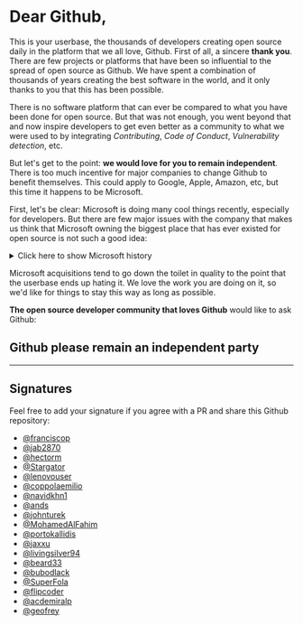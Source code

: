 # Dear Github,

This is your userbase, the thousands of developers creating open source daily in the platform that we all love, Github. First of all, a sincere **thank you**. There are few projects or platforms that have been so influential to the spread of open source as Github. We have spent a combination of thousands of years creating the best software in the world, and it only thanks to you that this has been possible.

There is no software platform that can ever be compared to what you have been done for open source. But that was not enough, you went beyond that and now inspire developers to get even better as a community to what we were used to by integrating *Contributing*, *Code of Conduct*, *Vulnerability detection*, etc.

But let's get to the point: **we would love for you to remain independent**. There is too much incentive for major companies to change Github to benefit themselves. This could apply to Google, Apple, Amazon, etc, but this time it happens to be Microsoft.

First, let's be clear: Microsoft is doing many cool things recently, especially for developers. But there are few major issues with the company that makes us think that Microsoft owning the biggest place that has ever existed for open source is not such a good idea:

<details><summary>Click here to show Microsoft history</summary>

- Memory trip: **90s**. [This has been repeated ad nauseam](https://news.ycombinator.com/item?id=17221527) so I won't be explaining it here. If anyone reading this started programming within the last 10 years, please do a bit of research. Even after all the damage that Microsoft did to Linux and Open Source, let's for a moment assume that the company is different now.

- Past: **Hotmail**. Hotmail was a pretty good email service, but we've seen it becoming worse and worse to the point of being unusable as it became more and more integrated with Microsoft platforms. Everyone liked Hotmail, now everyone hates it.

- Recent past: **Skype**. There was a slice of time where Skype was the main calling method of the internet. Since Microsoft acquired it, they have come to the point that the only time you hear it named is from people trying to escape from them or having a major issue. Everyone liked Skype, now everyone hates it.

- Recent past: **Windows 10**. Forced updates, dark patterns to trick you into updating, etc. The company showed a huge contempt for its paying users at this stage.

- Present: **VS Code**. This seems to be a universally liked product by everyone who has tried it. Kudos on that.

- Future: **we don't know**. While Satya Nadella seems to be doing things right, the past 2 years have only been a tiny slice of the history of Microsoft. Culture doesn't change in a couple of years, and the next CEO might be another Steve Ballmer. This is the main problem of benevolent dictatorships, that the successor might turn them around.

</details>


Microsoft acquisitions tend to go down the toilet in quality to the point that the userbase ends up hating it. We love the work you are doing on it, so we'd like for things to stay this way as long as possible.

**The open source developer community that loves Github** would like to ask Github:

## Github please remain an independent party


***

## Signatures

Feel free to add your signature if you agree with a PR and share this Github repository:

- [@franciscop](https://github.com/franciscop)
- [@jab2870](https://github.com/Jab2870)
- [@hectorm](https://github.com/hectorm)
- [@Stargator](https://github.com/Stargator)
- [@lenovouser](https://github.com/lenovouser)
- [@coppolaemilio](https://github.com/coppolaemilio)
- [@navidkhn1](https://github.com/navidkhn1)
- [@ands](https://github.com/ands)
- [@johnturek](https://github.com/johnturek)
- [@MohamedAlFahim](https://github.com/MohamedAlFahim)
- [@portokallidis](https://github.com/portokallidis)
- [@jaxxu](https://github.com/jaxxu)
- [@livingsilver94](https://github.com/livingsilver94)
- [@beard33](https://github.com/beard33)
- [@bubodlack](https://github.com/bubodlack)
- [@SuperFola](https://github.com.SuperFola)
- [@flipcoder](https://github.com/flipcoder)
- [@acdemiralp](https://github.com/acdemiralp)
- [@geofrey](https://github.com/geofrey)
